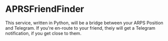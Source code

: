# APRSFriendFinder

This service, written in Python, will be a bridge between your ARPS Position and Telegram. 
If you're en-route to your friend, theiy will get a Telegram notification, if you get close to them. 